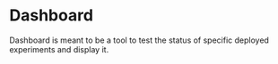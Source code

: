 # Dashboard

Dashboard is meant to be a tool to test the status of specific deployed experiments and display it. 
